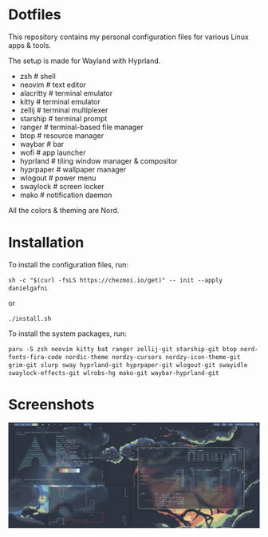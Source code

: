 # Dotfiles

This repository contains my personal configuration files for various Linux apps & tools.

The setup is made for Wayland with Hyprland.

 - zsh  # shell
 - neovim  # text editor
 - alacritty  # terminal emulator
 - kitty  # terminal emulator
 - zellij  # terminal multiplexer
 - starship  # terminal prompt
 - ranger  # terminal-based file manager
 - btop  # resource manager
 - waybar  # bar
 - wofi  # app launcher
 - hyprland  # tiling window manager & compositor
 - hyprpaper  # wallpaper manager
 - wlogout  # power menu
 - swaylock  # screen locker
 - mako  # notification daemon

All the colors & theming are Nord.

# Installation

To install the configuration files, run:

```shell
sh -c "$(curl -fsLS https://chezmoi.io/get)" -- init --apply danielgafni
```
or
```shell
./install.sh
```

To install the system packages, run:

```shell
paru -S zsh neovim kitty bat ranger zellij-git starship-git btop nerd-fonts-fira-code nordic-theme nordzy-cursors nordzy-icon-theme-git grim-git slurp sway hyprland-git hyprpaper-git wlogout-git swayidle swaylock-effects-git wlrobs-hg mako-git waybar-hyprland-git 
```

# Screenshots

![terminals](./screenshots/terminals.png)
